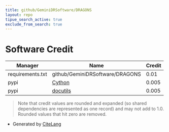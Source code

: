 ```yaml
---
title: github/GeminiDRSoftware/DRAGONS
layout: repo
tipue_search_active: true
exclude_from_search: true
---
```

# Software Credit

|Manager|Name|Credit|
|-------|----|------|
|requirements.txt|github/GeminiDRSoftware/DRAGONS|0.01|
|pypi|[Cython](http://cython.org/)|0.005|
|pypi|[docutils](https://docutils.sourceforge.io/)|0.005|


> Note that credit values are rounded and expanded (so shared dependencies are represented as one record) and may not add to 1.0. Rounded values that hit zero are removed.


- Generated by [CiteLang](https://github.com/vsoch/citelang)
